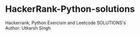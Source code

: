 # HackerRank-Python-solutions
 Hackerrank, Python Exercism and Leetcode SOLUTIONS's
 <br>
 Author: Utkarsh Singh
 
